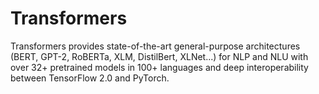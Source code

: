 # Transformers
Transformers provides state-of-the-art general-purpose architectures (BERT, GPT-2, RoBERTa, XLM, DistilBert, XLNet...) for NLP and NLU with over 32+ pretrained models in 100+ languages and deep interoperability between TensorFlow 2.0 and PyTorch.
